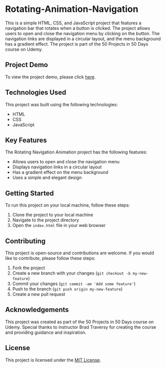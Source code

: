 # Rotating-Animation-Navigation

This is a simple HTML, CSS, and JavaScript project that features a navigation bar that rotates when a button is clicked. The project allows users to open and close the navigation menu by clicking on the button. The navigation links are displayed in a circular layout, and the menu background has a gradient effect. The project is part of the 50 Projects in 50 Days course on Udemy.

## Project Demo

To view the project demo, please click [here](https://50projects50days.com/projects/rotating-navigation-animation/).

## Technologies Used

This project was built using the following technologies:

- HTML
- CSS
- JavaScript

## Key Features

The Rotating Navigation Animation project has the following features:

- Allows users to open and close the navigation menu
- Displays navigation links in a circular layout
- Has a gradient effect on the menu background
- Uses a simple and elegant design

## Getting Started

To run this project on your local machine, follow these steps:

1. Clone the project to your local machine
2. Navigate to the project directory
3. Open the `index.html` file in your web browser

## Contributing

This project is open-source and contributions are welcome. If you would like to contribute, please follow these steps:

1. Fork the project
2. Create a new branch with your changes (`git checkout -b my-new-feature`)
3. Commit your changes (`git commit -am 'Add some feature'`)
4. Push to the branch (`git push origin my-new-feature`)
5. Create a new pull request

## Acknowledgements

This project was created as part of the 50 Projects in 50 Days course on Udemy. Special thanks to instructor Brad Traversy for creating the course and providing guidance and inspiration.

## License

This project is licensed under the [MIT License](https://opensource.org/licenses/MIT).
